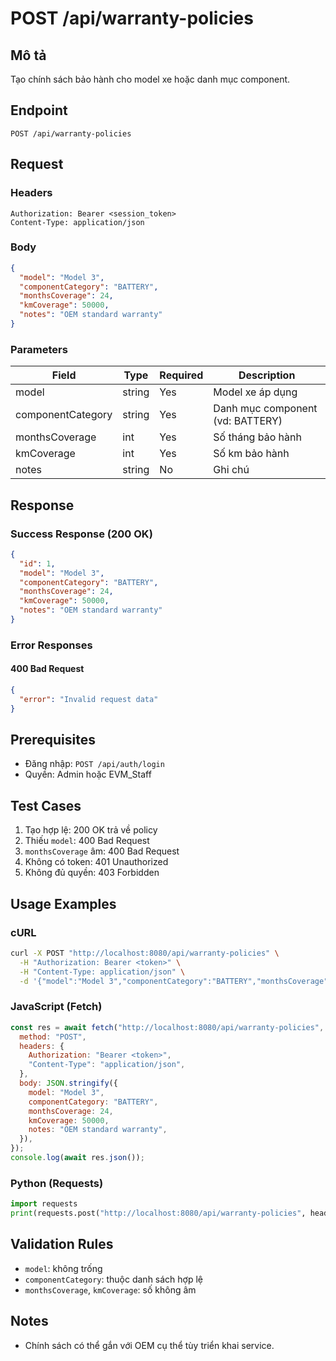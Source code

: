 # POST /api/warranty-policies

## Mô tả

Tạo chính sách bảo hành cho model xe hoặc danh mục component.

## Endpoint

```
POST /api/warranty-policies
```

## Request

### Headers

```
Authorization: Bearer <session_token>
Content-Type: application/json
```

### Body

```json
{
  "model": "Model 3",
  "componentCategory": "BATTERY",
  "monthsCoverage": 24,
  "kmCoverage": 50000,
  "notes": "OEM standard warranty"
}
```

### Parameters

| Field             | Type   | Required | Description                      |
| ----------------- | ------ | -------- | -------------------------------- |
| model             | string | Yes      | Model xe áp dụng                 |
| componentCategory | string | Yes      | Danh mục component (vd: BATTERY) |
| monthsCoverage    | int    | Yes      | Số tháng bảo hành                |
| kmCoverage        | int    | Yes      | Số km bảo hành                   |
| notes             | string | No       | Ghi chú                          |

## Response

### Success Response (200 OK)

```json
{
  "id": 1,
  "model": "Model 3",
  "componentCategory": "BATTERY",
  "monthsCoverage": 24,
  "kmCoverage": 50000,
  "notes": "OEM standard warranty"
}
```

### Error Responses

#### 400 Bad Request

```json
{
  "error": "Invalid request data"
}
```

## Prerequisites

- Đăng nhập: `POST /api/auth/login`
- Quyền: Admin hoặc EVM_Staff

## Test Cases

1. Tạo hợp lệ: 200 OK trả về policy
2. Thiếu `model`: 400 Bad Request
3. `monthsCoverage` âm: 400 Bad Request
4. Không có token: 401 Unauthorized
5. Không đủ quyền: 403 Forbidden

## Usage Examples

### cURL

```bash
curl -X POST "http://localhost:8080/api/warranty-policies" \
  -H "Authorization: Bearer <token>" \
  -H "Content-Type: application/json" \
  -d '{"model":"Model 3","componentCategory":"BATTERY","monthsCoverage":24,"kmCoverage":50000,"notes":"OEM standard warranty"}'
```

### JavaScript (Fetch)

```javascript
const res = await fetch("http://localhost:8080/api/warranty-policies", {
  method: "POST",
  headers: {
    Authorization: "Bearer <token>",
    "Content-Type": "application/json",
  },
  body: JSON.stringify({
    model: "Model 3",
    componentCategory: "BATTERY",
    monthsCoverage: 24,
    kmCoverage: 50000,
    notes: "OEM standard warranty",
  }),
});
console.log(await res.json());
```

### Python (Requests)

```python
import requests
print(requests.post("http://localhost:8080/api/warranty-policies", headers={"Authorization":"Bearer <token>", "Content-Type":"application/json"}, json={"model":"Model 3","componentCategory":"BATTERY","monthsCoverage":24,"kmCoverage":50000,"notes":"OEM standard warranty"}).json())
```

## Validation Rules

- `model`: không trống
- `componentCategory`: thuộc danh sách hợp lệ
- `monthsCoverage`, `kmCoverage`: số không âm

## Notes

- Chính sách có thể gắn với OEM cụ thể tùy triển khai service.
